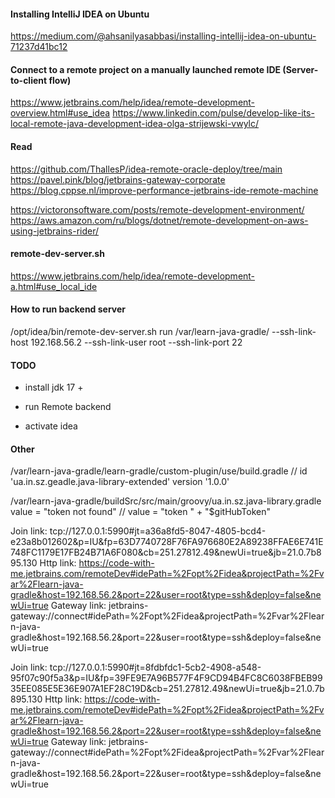 #### Installing IntelliJ IDEA on Ubuntu
https://medium.com/@ahsanilyasabbasi/installing-intellij-idea-on-ubuntu-71237d41bc12

#### Connect to a remote project on a manually launched remote IDE (Server-to-client flow)

https://www.jetbrains.com/help/idea/remote-development-overview.html#use_idea
https://www.linkedin.com/pulse/develop-like-its-local-remote-java-development-idea-olga-strijewski-vwylc/

#### Read 

https://github.com/ThallesP/idea-remote-oracle-deploy/tree/main
https://pavel.pink/blog/jetbrains-gateway-corporate
https://blog.cppse.nl/improve-performance-jetbrains-ide-remote-machine

https://victoronsoftware.com/posts/remote-development-environment/
https://aws.amazon.com/ru/blogs/dotnet/remote-development-on-aws-using-jetbrains-rider/

#### remote-dev-server.sh
https://www.jetbrains.com/help/idea/remote-development-a.html#use_local_ide

#### How to run backend server
/opt/idea/bin/remote-dev-server.sh run /var/learn-java-gradle/ --ssh-link-host 192.168.56.2 --ssh-link-user root --ssh-link-port 22

#### TODO
* install jdk 17 + 

* run Remote backend
* activate idea

#### Other 
/var/learn-java-gradle/learn-gradle/custom-plugin/use/build.gradle
//    id 'ua.in.sz.geadle.java-library-extended' version '1.0.0'

/var/learn-java-gradle/buildSrc/src/main/groovy/ua.in.sz.java-library.gradle
value = "token not found"
//                value = "token " + "$gitHubToken"

Join link: tcp://127.0.0.1:5990#jt=a36a8fd5-8047-4805-bcd4-e23a8b012602&p=IU&fp=63D7740728F76FA976680E2A89238FFAE6E741E748FC1179E17FB24B71A6F080&cb=251.27812.49&newUi=true&jb=21.0.7b895.130
Http link: https://code-with-me.jetbrains.com/remoteDev#idePath=%2Fopt%2Fidea&projectPath=%2Fvar%2Flearn-java-gradle&host=192.168.56.2&port=22&user=root&type=ssh&deploy=false&newUi=true
Gateway link: jetbrains-gateway://connect#idePath=%2Fopt%2Fidea&projectPath=%2Fvar%2Flearn-java-gradle&host=192.168.56.2&port=22&user=root&type=ssh&deploy=false&newUi=true

Join link: tcp://127.0.0.1:5990#jt=8fdbfdc1-5cb2-4908-a548-95f07c90f5a3&p=IU&fp=39FE9E7A96B577F4F9CD94B4FC8C6038FBEB9935EE085E5E36E907A1EF28C19D&cb=251.27812.49&newUi=true&jb=21.0.7b895.130
Http link: https://code-with-me.jetbrains.com/remoteDev#idePath=%2Fopt%2Fidea&projectPath=%2Fvar%2Flearn-java-gradle&host=192.168.56.2&port=22&user=root&type=ssh&deploy=false&newUi=true
Gateway link: jetbrains-gateway://connect#idePath=%2Fopt%2Fidea&projectPath=%2Fvar%2Flearn-java-gradle&host=192.168.56.2&port=22&user=root&type=ssh&deploy=false&newUi=true
